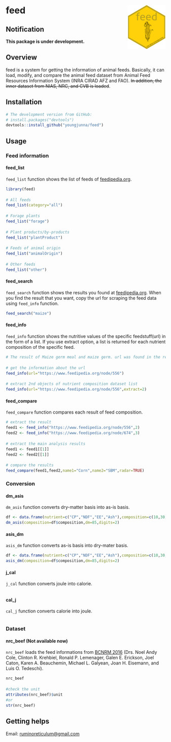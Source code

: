 # feed <img src="man/figures/logo.png" align="right" />
## Notification
**This package is under development.**

## Overview

feed is a system for getting the information of animal feeds. Basically, it can load, modify, and compare the animal feed dataset from Animal Feed Resources Information System (INRA CIRAD AFZ and FAO). ~~In addition, the inner dataset from NIAS, NRC, and CVB is loaded~~.   

## Installation  
``` r
# The development version from GitHub:
# install.packages("devtools")
devtools::install_github("youngjunna/feed")
```

## Usage
### Feed information
#### feed_list
```feed_list``` function shows the list of feeds of [feedipedia.org](https://www.feedipedia.org/).

``` r
library(feed)

# All feeds
feed_list(category="all")

# Forage plants
feed_list("forage")

# Plant products/by-products
feed_list("plantProduct")

# Feeds of animal origin
feed_list("animalOrigin")

# Other feeds
feed_list("other")
```

#### feed_search
```feed_search``` function shows the results you found at [feedipedia.org](https://www.feedipedia.org/). When you find the result that you want, copy the url for scraping the feed data using ```feed_info``` function.      

``` r
feed_search("maize")
```

#### feed_info
```feed_info``` function shows the nutritive values of the specific feedstuff(url) in the form of a list. If you use extract option, a list is returned for each nutrient composition of the specific feed.

``` r
# The result of Maize germ meal and maize germ. url was found in the results of feed_search() function

# get the information about the url
feed_info(url="https://www.feedipedia.org/node/556")

# extract 2nd objects of nutrient composition dataset list
feed_info(url="https://www.feedipedia.org/node/556",extract=2)

```

#### feed_compare
```feed_compare``` function compares each result of feed composition.

``` r
# extract the result
feed1 <- feed_info("https://www.feedipedia.org/node/556",2)
feed2 <- feed_info("https://www.feedipedia.org/node/674",3)

# extract the main analysis results
feed1 <- feed1[[1]]
feed2 <- feed2[[1]]

# compare the results
feed_compare(feed1,feed2,name1="Corn",name2="SBM",radar=TRUE)
```

### Conversion
#### dm_asis
```dm_asis``` function converts dry-matter basis into as-is basis.

``` r
df <- data.frame(nutrient=c("CP","NDF","EE","Ash"),composition=c(10,30,5,2))
dm_asis(composition=df$composition,dm=85,digits=2)
```

#### asis_dm
```asis_dm``` function converts as-is basis into dry-mater basis.

``` r
df <- data.frame(nutrient=c("CP","NDF","EE","Ash"),composition=c(10,30,5,2))
asis_dm(composition=df$composition,dm=85,digits=2)
```

#### j_cal
```j_cal``` function converts joule into calorie.  

``` r

```

#### cal_j
```cal_j``` function converts calorie into joule.  

``` r

```

### Dataset

#### nrc_beef (Not available now)
```nrc_beef``` loads the feed informations from [BCNRM 2016](http://nutritionmodels.com/beef.html) (Drs. Noel Andy Cole, Clinton R. Krehbiel, Ronald P. Lemenager, Galen E. Erickson, Joel Caton, Karen A. Beauchemin, Michael L. Galyean, Joan H. Eisemann, and Luis O. Tedeschi).

``` r
nrc_beef

#check the unit
attributes(nrc_beef)$unit
#or
str(nrc_beef)
```

## Getting helps
Email: ruminoreticulum@gmail.com
